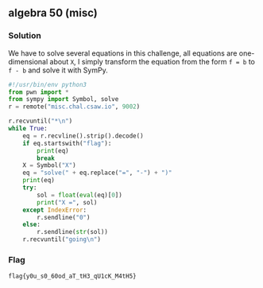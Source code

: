 ## algebra 50 (misc)

### Solution

We have to solve several equations in this challenge, all equations are one-dimensional about `X`, I simply transform the equation from the form `f = b` to `f - b` and solve it with SymPy.

```python
#!/usr/bin/env python3
from pwn import *
from sympy import Symbol, solve
r = remote("misc.chal.csaw.io", 9002)

r.recvuntil("*\n")
while True:
    eq = r.recvline().strip().decode()
    if eq.startswith("flag"):
        print(eq)
        break
    X = Symbol("X")
    eq = "solve(" + eq.replace("=", "-") + ")"
    print(eq)
    try:
        sol = float(eval(eq)[0])
        print("X =", sol)
    except IndexError:
        r.sendline("0")
    else:
        r.sendline(str(sol))
    r.recvuntil("going\n")
```

### Flag

```
flag{y0u_s0_60od_aT_tH3_qU1cK_M4tH5}
```
